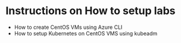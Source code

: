 # Instructions on How to setup labs
- How to create CentOS VMs using Azure CLI
- How to setup Kubernetes on CentOS VMS using kubeadm